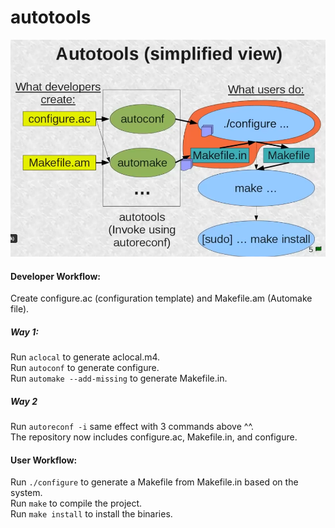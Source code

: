 # autotools
![Flow overview autotools](./autotools.png)          
#### Developer Workflow:
Create configure.ac (configuration template) and Makefile.am (Automake file).
##### Way 1:
Run ```aclocal``` to generate aclocal.m4.           
Run ```autoconf``` to generate configure.           
Run ```automake --add-missing``` to generate Makefile.in.           
##### Way 2
Run ```autoreconf -i``` same effect with 3 commands above ^^.           
The repository now includes configure.ac, Makefile.in, and configure.           

#### User Workflow:
Run ```./configure``` to generate a Makefile from Makefile.in based on the system.                
Run ```make``` to compile the project.              
Run ```make install``` to install the binaries.             
